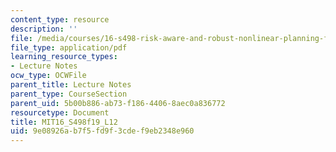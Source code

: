 ```yaml
---
content_type: resource
description: ''
file: /media/courses/16-s498-risk-aware-and-robust-nonlinear-planning-fall-2019/9e08926ab7f5fd9f3cdef9eb2348e960_MIT16_S498f19_L12.pdf
file_type: application/pdf
learning_resource_types:
- Lecture Notes
ocw_type: OCWFile
parent_title: Lecture Notes
parent_type: CourseSection
parent_uid: 5b00b886-ab73-f186-4406-8aec0a836772
resourcetype: Document
title: MIT16_S498f19_L12
uid: 9e08926a-b7f5-fd9f-3cde-f9eb2348e960
---
```

